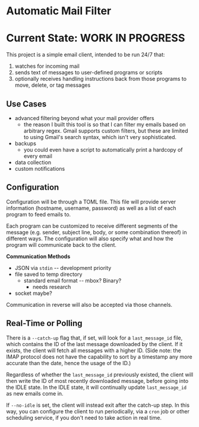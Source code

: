 # Automatic Mail Filter

# Current State: WORK IN PROGRESS

This project is a simple email client, intended to be run 24/7 that:

1. watches for incoming mail
2. sends text of messages to user-defined programs or scripts
3. optionally receives handling instructions back from those programs to move, delete, or tag messages

## Use Cases

* advanced filtering beyond what your mail provider offers
  * the reason I built this tool is so that I can filter my emails based on arbitrary regex. Gmail supports custom filters, but these are limited to using Gmail's search syntax, which isn't very sophisticated.
* backups
  * you could even have a script to automatically print a hardcopy of every email
* data collection
* custom notifications

## Configuration

Configuration will be through a TOML file. This file will provide server information (hostname, username, password) as well as a list of each program to feed emails to.

Each program can be customized to receive different segments of the message (e.g. sender, subject line, body, or some combination thereof) in different ways. The configuration will also specify what and how the program will communicate back to the client. 

**Communication Methods**

* JSON via `stdin` -- development priority
* file saved to temp directory
  * standard email format -- mbox? Binary?
    * needs research
* socket maybe?

Communication in reverse will also be accepted via those channels.

## Real-Time or Polling

There is a `--catch-up` flag that, if set, will look for a `last_message_id` file, which contains the ID of the last message downloaded by the client. If it exists, the client will fetch all messages with a higher ID. (Side note: the IMAP protocol does not have the capability to sort by a timestamp any more accurate than the date, hence the usage of the ID.)

Regardless of whether the `last_message_id` previously existed, the client will then write the ID of most recently downloaded message, before going into the IDLE state. In the IDLE state, it will continually update `last_message_id` as new emails come in.

If `--no-idle` is set, the client will instead exit after the catch-up step. In this way, you can configure the client to run periodically, via a `cron` job or other scheduling service, if you don't need to take action in real time. 